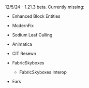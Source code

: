 12/5/24 - 1.21.3 beta. Currently missing:
- Enhanced Block Entities
- ModernFix
- Sodium Leaf Culling

- Animatica
- CIT Resewn
- FabricSkyboxes
  - FabricSkyboxes Interop

- Ears
